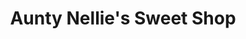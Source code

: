 ---
title: "Aunty Nellie's Sweet Shop"
url: /wexford/aunty-nellies-sweet-shop/
shop: confectionery
---